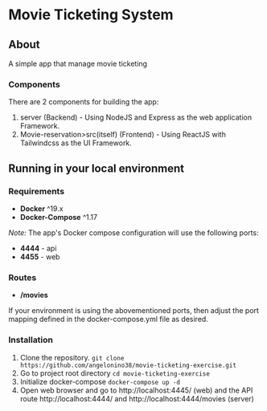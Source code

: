 # Movie Ticketing System

## About

A simple app that manage movie ticketing

### Components

There are 2 components for building the app:

1. server (Backend) - Using NodeJS and Express as the web application Framework.
2. Movie-reservation>src(itself) (Frontend) - Using ReactJS with Tailwindcss as the UI Framework.

## Running in your local environment

### Requirements

- **Docker** ^19.x
- **Docker-Compose** ^1.17

_Note:_ The app's Docker compose configuration will use the following ports:

- **4444** - api
- **4455** - web

### Routes

- **/movies**

If your environment is using the abovementioned ports, then adjust the port mapping defined in the docker-compose.yml file as desired.

### Installation

1.  Clone the repository.
    `git clone https://github.com/angelonino38/movie-ticketing-exercise.git`
2.  Go to project root directory
    `cd movie-ticketing-exercise`
3.  Initialize docker-compose
    `docker-compose up -d`
4.  Open web browser and go to http://localhost:4445/ (web) and the API route http://localhost:4444/ and http://localhost:4444/movies (server)
